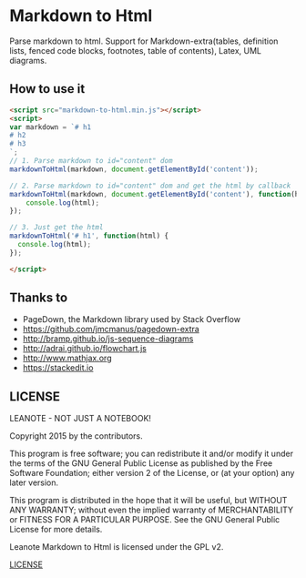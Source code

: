 # Markdown to Html

Parse markdown to html. Support for Markdown-extra(tables, definition lists, fenced code blocks, footnotes, table of contents), Latex, UML diagrams.

## How to use it
```html
<script src="markdown-to-html.min.js"></script>
<script>
var markdown = `# h1
# h2
# h3
`;
// 1. Parse markdown to id="content" dom
markdownToHtml(markdown, document.getElementById('content'));

// 2. Parse markdown to id="content" dom and get the html by callback
markdownToHtml(markdown, document.getElementById('content'), function(html) {
	console.log(html);
});

// 3. Just get the html
markdownToHtml('# h1', function(html) {
  console.log(html);
});

</script>
```

## Thanks to

* PageDown, the Markdown library used by Stack Overflow
* https://github.com/jmcmanus/pagedown-extra
* http://bramp.github.io/js-sequence-diagrams
* http://adrai.github.io/flowchart.js
* http://www.mathjax.org
* https://stackedit.io

## LICENSE

LEANOTE - NOT JUST A NOTEBOOK!

Copyright 2015 by the contributors.

This program is free software; you can redistribute it and/or modify
it under the terms of the GNU General Public License as published by
the Free Software Foundation; either version 2 of the License, or
(at your option) any later version.

This program is distributed in the hope that it will be useful,
but WITHOUT ANY WARRANTY; without even the implied warranty of
MERCHANTABILITY or FITNESS FOR A PARTICULAR PURPOSE.  See the
GNU General Public License for more details.

Leanote Markdown to Html is licensed under the GPL v2.

[LICENSE](https://github.com/leanote/markdown-to-html/blob/master/LICENSE)